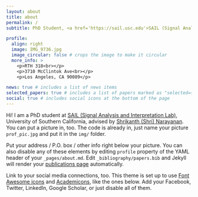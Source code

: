 ```yaml
---
layout: about
title: about
permalink: /
subtitle: PhD Student, <a href='https://sail.usc.edu'>SAIL (Signal Analysis and Interpretation Lab), University of Southern California</a>

profile:
  align: right
  image: IMG_9736.jpg
  image_circular: false # crops the image to make it circular
  more_info: >
    <p>RTH 318<br></p>
    <p>3710 McClintok Ave<br></p>
    <p>Los Angeles, CA 90089</p>

news: true # includes a list of news items
selected_papers: true # includes a list of papers marked as "selected={true}"
social: true # includes social icons at the bottom of the page
---
```


Hi! I am a PhD student at [SAIL (Signal Analysis and Interpretation Lab)](https://sail.usc.edu), University of Southern California, advised by [Shrikanth (Shri) Narayanan](https://sail.usc.edu/people/shri.html). You can put a picture in, too. The code is already in, just name your picture `prof_pic.jpg` and put it in the `img/` folder.

Put your address / P.O. box / other info right below your picture. You can also disable any of these elements by editing `profile` property of the YAML header of your `_pages/about.md`. Edit `_bibliography/papers.bib` and Jekyll will render your [publications page](/al-folio/publications/) automatically.

Link to your social media connections, too. This theme is set up to use [Font Awesome icons](https://fontawesome.com/) and [Academicons](https://jpswalsh.github.io/academicons/), like the ones below. Add your Facebook, Twitter, LinkedIn, Google Scholar, or just disable all of them.
